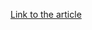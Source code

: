 [Link to the article](https://thehackernews.com/2025/06/weekly-recap-iphone-spyware-microsoft-0.html)

